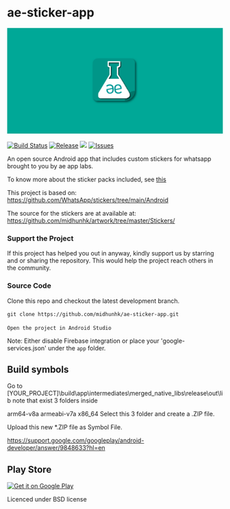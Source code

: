 # ae-sticker-app
<img src="https://github.com/midhunhk/artwork/blob/master/Stickers/00_app_icon/exp/feature_graphic.png" alt="ae sticker app" />

[![Build Status](https://travis-ci.com/midhunhk/ae-sticker-app.svg?branch=main)](https://travis-ci.com/midhunhk/ae-sticker-app) 
[![Release](https://img.shields.io/github/release/midhunhk/ae-sticker-app.svg)](https://github.com/midhunhk/ae-sticker-app/releases)
[![](https://img.shields.io/badge/wiki-FF9800.svg)](https://github.com/midhunhk/ae-sticker-app/wiki) 
[![Issues](https://img.shields.io/github/issues/midhunhk/ae-sticker-app.svg)](https://github.com/midhunhk/ae-sticker-app/issues)  

An open source Android app that includes custom stickers for whatsapp brought to you by ae app labs.

To know more about the sticker packs included, see [this](https://github.com/midhunhk/ae-sticker-app/wiki/Sticker-Packs)

This project is based on: https://github.com/WhatsApp/stickers/tree/main/Android

The source for the stickers are at available at: https://github.com/midhunhk/artwork/tree/master/Stickers/

### Support the Project
If this project has helped you out in anyway, kindly support us by starring and or sharing the repository. This would help the project reach others in the community.

### Source Code
Clone this repo and checkout the latest development branch.

```
git clone https://github.com/midhunhk/ae-sticker-app.git  

Open the project in Android Studio  
```
Note: Either disable Firebase integration or place your 'google-services.json' under the `app` folder.

## Build symbols

Go to [YOUR_PROJECT]\build\app\intermediates\merged_native_libs\release\out\lib
note that exist 3 folders inside

arm64-v8a
armeabi-v7a
x86_64
Select this 3 folder and create a .ZIP file. 

Upload this new *.ZIP file as Symbol File.

https://support.google.com/googleplay/android-developer/answer/9848633?hl=en

## Play Store

<a href="https://play.google.com/store/apps/details?id=com.ae.apps.stickerapp">
 <img alt="Get it on Google Play" width="200px" src="https://play.google.com/intl/en_us/badges/images/generic/en_badge_web_generic.png">
</a>

Licenced under BSD license

